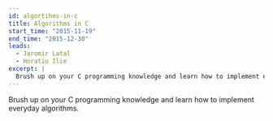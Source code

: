 ```yaml
---
id: algortihms-in-c
title: Algorithms in C
start_time: "2015-11-19"
end_time: "2015-12-30"
leads:
  - Jaromir Latal
  - Horatiu Ilie
excerpt: |
  Brush up on your C programming knowledge and learn how to implement everyday algorithms.
---
```


Brush up on your C programming knowledge and learn how to implement everyday algorithms.
